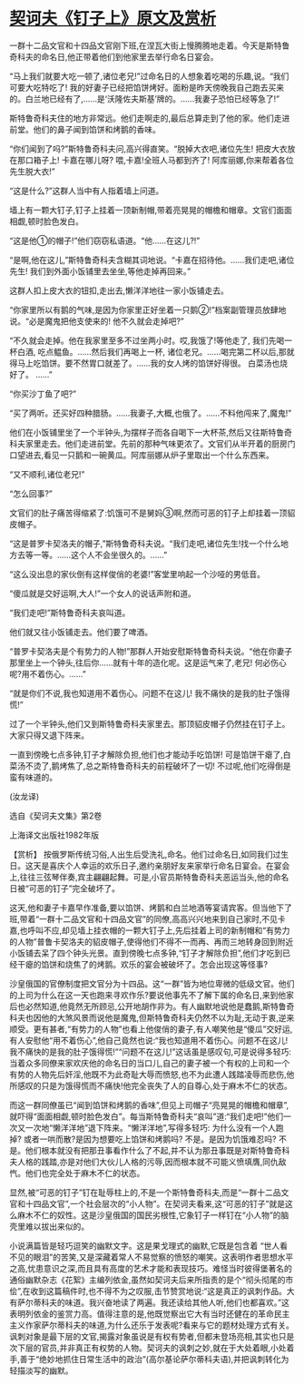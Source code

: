 # [契诃夫《钉子上》原文及赏析](https://www.vrrw.net/wx/15590.html)

一群十二品文官和十四品文官刚下班,在涅瓦大街上慢腾腾地走着。今天是斯特鲁奇科夫的命名日,他正带着他们到他家里去举行命名日宴会。

“马上我们就要大吃一顿了,诸位老兄!”过命名日的人想象着吃喝的乐趣,说。“我们可要大吃特吃了! 我的好妻子已经把馅饼烤好。面粉是昨天傍晚我自己跑去买来的。白兰地已经有了,……是‘沃隆佐夫斯基’牌的。……我妻子恐怕已经等急了!”

斯特鲁奇科夫住的地方非常远。他们走啊走的,最后总算走到了他的家。他们走进前堂。他们的鼻子闻到馅饼和烤鹅的香味。

“你们闻到了吗?”斯特鲁奇科夫问,高兴得直笑。“脱掉大衣吧,诸位先生! 把皮大衣放在那口箱子上! 卡嘉在哪儿呀? 喂,卡嘉!全班人马都到齐了! 阿库丽娜,你来帮着各位先生脱大衣!”

“这是什么?”这群人当中有人指着墙上问道。

墙上有一颗大钉子,钉子上挂着一顶新制帽,带着亮晃晃的帽檐和帽章。文官们面面相觑,顿时脸色发白。

“这是他①的帽子!”他们窃窃私语道。“他……在这儿?!”

“是啊,他在这儿,”斯特鲁奇科夫含糊其词地说。“卡嘉在招待他。……我们走吧,诸位先生! 我们到外面小饭铺里去坐坐,等他走掉再回来。”

这群人扣上皮大衣的钮扣,走出去,懒洋洋地往一家小饭铺走去。

“你家里所以有鹅的气味,是因为你家里正好坐着一只鹅②!”档案副管理员放肆地说。“必是魔鬼把他支使来的! 他不久就会走掉吧?”

“不久就会走掉。他在我家里至多不过坐两小时。哎,我饿了!等他走了, 我们先喝一杯白酒, 吃点鳁鱼。……然后我们再喝上一杯, 诸位老兄。……喝完第二杯以后,那就得马上吃馅饼。要不然胃口就差了。……我的女人烤的馅饼好得很。 白菜汤也烧好了。 ……”

“你买沙丁鱼了吧?”

“买了两听。还买好四种腊肠。……我妻子,大概,也俄了。……不料他闯来了,魔鬼!”

他们在小饭铺里坐了一个半钟头,为摆样子而各自喝下一大杯茶,然后又往斯特鲁奇科夫家里走去。他们走进前堂。先前的那种气味更浓了。文官们从半开着的厨房门口望进去,看见一只鹅和一碗黄瓜。阿库丽娜从炉子里取出一个什么东西来。

“又不顺利,诸位老兄!”

“怎么回事?”

文官们的肚子痛苦得缩紧了:饥饿可不是舅妈③啊,然而可恶的钉子上却挂着一顶貂皮帽子。

“这是普罗卡契洛夫的帽子,”斯特鲁奇科夫说。“我们走吧,诸位先生!找一个什么地方去等一等。……这个人不会坐很久的。……”

“这么没出息的家伙倒有这样俊俏的老婆!”客堂里响起一个沙哑的男低音。

“傻瓜就是交好运啊,大人!”一个女人的说话声附和道。

“我们走吧!”斯特鲁奇科夫哀叫道。

他们就又往小饭铺走去。他们要了啤酒。

“普罗卡契洛夫是个有势力的人物!”那群人开始安慰斯特鲁奇科夫说。“他在你妻子那里坐上一个钟头,往后你……就有十年的造化呢。这是运气来了,老兄! 何必伤心呢?用不着伤心。……”

“就是你们不说,我也知道用不着伤心。问题不在这儿! 我不痛快的是我的肚子饿得慌!”

过了一个半钟头,他们又到斯特鲁奇科夫家里去。那顶貂皮帽子仍然挂在钉子上。大家只得又退下阵来。

一直到傍晚七点多钟,钉子才解除负担,他们也才能动手吃馅饼! 可是馅饼干瘪了,白菜汤不烫了,鹅烤焦了,总之斯特鲁奇科夫的前程破坏了一切! 不过呢,他们吃得倒是蛮有味道的。

(汝龙译)

选自《契诃夫文集》第2卷

上海译文出版社1982年版



【赏析】 按俄罗斯传统习俗,人出生后受洗礼,命名。他们过命名日,如同我们过生日。这天是喜庆个人幸运的欢乐日子,邀约亲朋好友来家举行命名日宴会。在宴会上,往往三弦琴伴奏,宾主翩翩起舞。可是,小官员斯特鲁奇科夫恶运当头,他的命名日被“可恶的钉子”完全破坏了。

这天,他和妻子卡嘉早作准备,要以馅饼、烤鹅和白兰地酒等宴请宾客。但当他下了班,带着“一群十二品文官和十四品文官”的同僚,高高兴兴地来到自己家时,不见卡嘉,也呼叫不应,却见墙上挂衣帽的一颗大钉子上,先后挂着上司的新制帽和“有势力的人物”普鲁卡契洛夫的貂皮帽子,使得他们不得不一而再、再而三地转身回到附近小饭铺去呆了四个钟头光景。直到傍晚七点多钟,“钉子才解除负担”,他们才吃到已经干瘪的馅饼和烧焦了的烤鹅。欢乐的宴会被破坏了。怎会出现这等怪事?

沙皇俄国的官僚制度把文官分为十四品。这“一群”皆为地位卑微的低级文官。他们的上司为什么在这一天也跑来寻欢作乐?要说他事先不了解下属的命名日,来到他家后也必然知道,他竟然无所顾忌,公开地胡作非为。有人幽默地说他是蠢鹅,斯特鲁奇科夫也因他的大煞风景而说他是魔鬼,但斯特鲁奇科夫仍然不以为耻,无动于衷,逆来顺受。更有甚者,“有势力的人物”也看上他俊俏的妻子,有人嘲笑他是“傻瓜”交好运,有人安慰他“用不着伤心”,他自己竟然也说:“我也知道用不着伤心。问题不在这儿! 我不痛快的是我的肚子饿得慌!”“问题不在这儿!”这话虽是感叹句,可是说得多轻巧:当着众多同僚来家欢庆他的命名日的当口儿,自己的妻子被一个有权的上司和一个有势的人物先后奸淫,他既不为此奇耻大辱而愤怒,也不为此遭人践踏凌辱而悲伤,他所感叹的只是为饿得慌而不痛快!他完全丧失了人的自尊心,处于麻木不仁的状态。

而这一群同僚虽已“闻到馅饼和烤鹅的香味”,但见上司帽子“亮晃晃的帽檐和帽章”,就吓得“面面相觑,顿时脸色发白”。每当斯特鲁奇科夫“哀叫”道:“我们走吧!”他们一次又一次地“懒洋洋地”退下阵来。“懒洋洋地”,写得多轻巧: 为什么没有一个人跑掉? 或者一哄而散?是因为想要吃上馅饼和烤鹅吗? 不是。是因为饥饿难忍吗? 不是。他们根本就没有把那丑事看作什么了不起,并不认为那丑事既是对斯特鲁奇科夫人格的践踏,亦是对他们大伙儿人格的污辱,因而根本就不可能义愤填膺,同仇敌忾。他们也完全处于麻木不仁的状态。

显然,被“可恶的钉子”钉在耻辱柱上的,不是一个斯特鲁奇科夫,而是“一群十二品文官和十四品文官”,一个社会层次的“小人物”。在契诃夫看来,这“可恶的钉子”就是这么麻木不仁的奴性。这是沙皇俄国的国民劣根性,它象钉子一样钉在“小人物”的脑壳里难以拔出来似的。

小说满篇皆是轻巧逗笑的幽默文字。这是果戈理式的幽默,它既是包含着 “世人看不见的眼泪”的苦笑,又是深藏着常人不易觉察的愤怒的嘲笑。这表明作者思想水平之高,忧患意识之深,而且具有高度的艺术才能和表现技巧。难怪当时彼得堡著名的通俗幽默杂志《花絮》主编列依金,虽然如契诃夫后来所指责的是个“彻头彻尾的市侩”,在收到这篇稿件时,也不得不为之叹服,击节赞赏地说:“这是真正的讽刺作品。大有萨尔蒂科夫的味道。我兴奋地读了两遍。我还读给其他人听,他们也都喜欢。”这表明列依金的鉴赏力高。值得注意的是,他既觉察出它大有当时还健在的革命民主主义作家萨尔蒂科夫的味道,为什么还乐于发表呢?看来与它的题材处理方式有关。讽刺对象是最下层的文官,揭露对象虽说是有权有势者,但都未登场亮相,其实也只是次下层的官员,并非真正有权势的人物。契诃夫的讽刺之妙,就在于大处着眼,小处着手,善于“绝妙地抓住日常生活中的政治”(高尔基论萨尔蒂科夫语),并把讽刺转化为轻描淡写的幽默。

